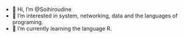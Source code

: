 - 👋 Hi, I’m @Soihiroudine
- 👀 I’m interested in system, networking, data and the languages of programing. 
- 🌱 I’m currently learning the language R.
<!---
Cazers/Cazers is a ✨ special ✨ repository because its `README.md` (this file) appears on your GitHub profile.
You can click the Preview link to take a look at your changes.
--->
